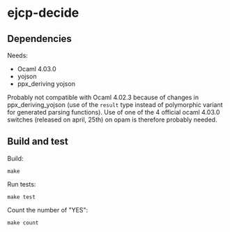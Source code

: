 # ejcp-decide

## Dependencies

Needs:
- Ocaml 4.03.0
- yojson
- ppx_deriving yojson

Probably not compatible with Ocaml 4.02.3 because of changes
in ppx_deriving_yojson (use of the `result` type instead of polymorphic
variant for generated parsing functions). Use of one of the 4
official ocaml 4.03.0 switches (released on april, 25th) on opam is
therefore probably needed.

## Build and test

Build:

```
make
```

Run tests:

```
make test
```

Count the number of "YES":

```
make count
```
